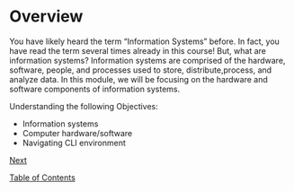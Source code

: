 # Overview

You have likely heard the term “Information Systems” before. In fact, you have read the term several times already in this course! But, what are information systems? Information systems are comprised of the hardware, software, people, and processes used to store, distribute,process, and analyze data. In this module, we will be focusing on the hardware and software components of information systems.

Understanding the following Objectives:

- Information systems
- Computer hardware/software
- Navigating CLI environment

[Next](./2.md)

[Table of Contents](./README.md)
